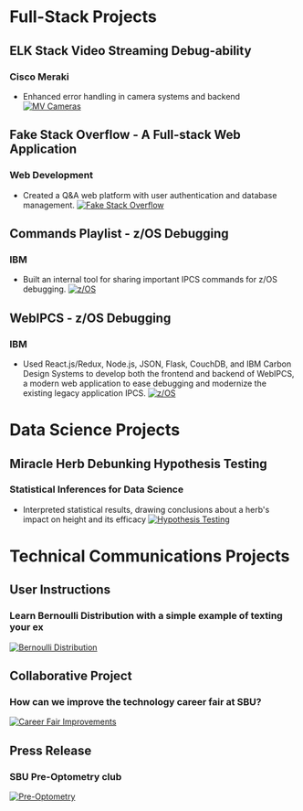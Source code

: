 # Full-Stack Projects


## ELK Stack Video Streaming Debug-ability
### Cisco Meraki
- Enhanced error handling in camera systems and backend
[![MV Cameras](/assets/img/MVCameras.png)](https://meraki.cisco.com/products/smart-cameras/)

## Fake Stack Overflow - A Full-stack Web Application
### Web Development
- Created a Q&A web platform with user authentication and database management.
[![Fake Stack Overflow](/assets/img/stackoverflow-1.png)](https://github.com/naseebafaiza/fakestackoverflow)

## Commands Playlist - z/OS Debugging
### IBM
- Built an internal tool for sharing important IPCS commands for z/OS debugging.
[![z/OS](/assets/img/IBM_logo.jpg)](https://www.ibm.com/docs/en/zos/2.2.0?topic=tools-customizing-ipcs-interface)

## WebIPCS - z/OS Debugging
### IBM
- Used React.js/Redux, Node.js, JSON, Flask, CouchDB, and IBM Carbon Design Systems to develop both the
frontend and backend of WebIPCS, a modern web application to ease debugging and modernize the existing legacy
application IPCS.
[![z/OS](/assets/img/IBM_logo.jpg)](https://www.ibm.com/products/zos)


# Data Science Projects


## Miracle Herb Debunking Hypothesis Testing 
### Statistical Inferences for Data Science
- Interpreted statistical results, drawing conclusions about a herb's impact on height and its efficacy
[![Hypothesis Testing](/assets/img/Htesting.png)](https://github.com/naseebafaiza/miracle-herb)


# Technical Communications Projects


## User Instructions
### Learn Bernoulli Distribution with a simple example of texting your ex
[![Bernoulli Distribution](/assets/img/Text.png)](https://github.com/naseebafaiza/naseebafaiza.github.io/raw/main/User_Instructions.pdf)

## Collaborative Project
### How can we improve the technology career fair at SBU?
[![Career Fair Improvements](/assets/img/pie.png)](https://github.com/naseebafaiza/naseebafaiza.github.io/raw/main/Career_fair.pdf)

## Press Release
### SBU Pre-Optometry club
[![Pre-Optometry](/assets/img/preopt.jpeg)](https://github.com/naseebafaiza/naseebafaiza.github.io/raw/main/press.pdf)